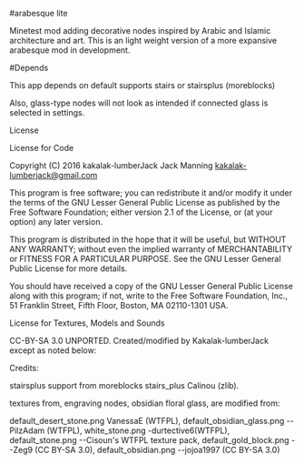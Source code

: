 #arabesque lite

Minetest mod adding decorative nodes inspired by Arabic and Islamic architecture and art. This is an light weight version of a more expansive arabesque mod in development.

#Depends

This app depends on default supports stairs or stairsplus (moreblocks)

Also, glass-type nodes will not look as intended if connected glass is selected in settings.

License

License for Code

Copyright (C) 2016 kakalak-lumberJack Jack Manning kakalak-lumberjack@gmail.com

This program is free software; you can redistribute it and/or modify it under the terms of the GNU Lesser General Public License as published by the Free Software Foundation; either version 2.1 of the License, or (at your option) any later version.

This program is distributed in the hope that it will be useful, but WITHOUT ANY WARRANTY; without even the implied warranty of MERCHANTABILITY or FITNESS FOR A PARTICULAR PURPOSE. See the GNU Lesser General Public License for more details.

You should have received a copy of the GNU Lesser General Public License along with this program; if not, write to the Free Software Foundation, Inc., 51 Franklin Street, Fifth Floor, Boston, MA 02110-1301 USA.

License for Textures, Models and Sounds

CC-BY-SA 3.0 UNPORTED. Created/modified by Kakalak-lumberJack except as noted below:

Credits:

stairsplus support from moreblocks stairs_plus Calinou (zlib).

textures from, engraving nodes, obsidian floral glass, are modified from:

default_desert_stone.png VanessaE (WTFPL),  default_obsidian_glass.png --PilzAdam (WTFPL),
white_stone.png -durtective6(WTFPL), default_stone.png --Cisoun's WTFPL texture pack,
default_gold_block.png --Zeg9 (CC BY-SA 3.0), default_obsidian.png --jojoa1997 (CC BY-SA 3.0)
